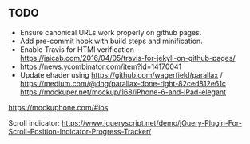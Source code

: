 TODO
----------

* Ensure canonical URLs work properly on github pages.
* Add pre-commit hook with build steps and minification.
* Enable Travis for HTMl verification - https://jaicab.com/2016/04/05/travis-for-jekyll-on-github-pages/
* https://news.ycombinator.com/item?id=14170041
* Update ehader using https://github.com/wagerfield/parallax / https://medium.com/@dhg/parallax-done-right-82ced812e61c
https://mockuper.net/mockup/168/iPhone-6-and-iPad-elegant

https://mockuphone.com/#ios

Scroll indicator: https://www.jqueryscript.net/demo/jQuery-Plugin-For-Scroll-Position-Indicator-Progress-Tracker/
